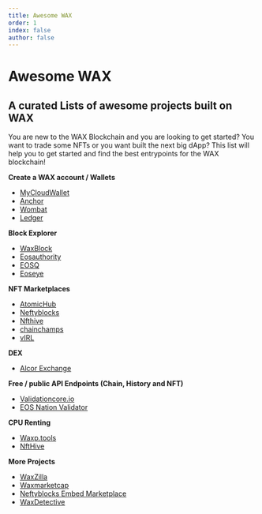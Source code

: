 ```yaml
---
title: Awesome WAX
order: 1
index: false
author: false
---
```


# Awesome WAX

## A curated Lists of awesome projects built on WAX 
You are new to the WAX Blockchain and you are looking to get started? You want to trade some NFTs or you want built the next big dApp? This list will help you to get started and find the best entrypoints for the WAX blockchain!

**Create a WAX account / Wallets**
- [MyCloudWallet](https://all-access.wax.io/) 
- [Anchor](https://greymass.com/en/anchor/)
- [Wombat](https://www.wombat.app/)
- [Ledger](https://www.ledger.com/eos-wallet/)

**Block Explorer**
- [WaxBlock](https://waxblock.io)
- [Eosauthority](https://eosauthority.com/?network=wax)
- [EOSQ](https://wax.eosq.eosnation.io/)
- [Eoseye](https://wax.eoseyes.com/)

**NFT Marketplaces**
- [AtomicHub](https://wax.atomichub.io/)
- [Neftyblocks](https://neftyblocks.com/)
- [Nfthive](https://nfthive.io/)
- [chainchamps](https://www.chainchamps.com/)
- [vIRL](https://virl.com/)

**DEX**
- [Alcor Exchange](https://alcor.exchange/)

**Free / public API Endpoints (Chain, History and NFT)**
- [Validationcore.io](https://wax.validationcore.io/reports/nodes/api)
- [EOS Nation Validator](https://validate.eosnation.io/wax/reports/endpoints.html)

**CPU Renting**
- [Waxp.tools](https://waxp.tools/cpu)
- [NftHive](https://nfthive.io/cpu)


**More Projects**
- [WaxZilla](https://waxzilla.io/)
- [Waxmarketcap](https://waxmarketcap.com/)
- [Neftyblocks Embed Marketplace](https://neftyblocks.me/)
- [WaxDetective](https://waxdetective.io/network)
